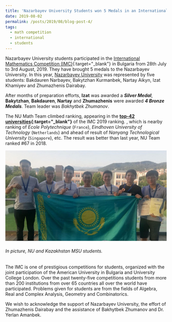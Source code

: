 ```yaml
---
title: 'Nazarbayev University Students won 5 Medals in an International Mathematics Competition'
date: 2019-08-02
permalink: /posts/2019/08/blog-post-4/
tags:
  - math competition
  - international
  - students
---
```


Nazarbayev University students participated in the [International Mathematics Competition (IMC)](https://www.imc-math.org.uk/){:target="_blank"} in Bulgaria from 28th July to 3rd August, 2019. 
They have brought 5 medals to the Nazarbayev University. In this year, [Nazarbayev University](https://nu.edu.kz/) was represented by five students: Bakdauren Narbayev, Bakytzhan Kurmanbek, Nartay Aikyn,
Izat Khamiyev and Zhumazhenis Dairabay. 

After months of preparation efforts, __Izat__ was awarded a ___Silver Medal___, __Bakytzhan__, __Bakdauren__, __Nartay__ and __Zhumazhenis__  were awarded ___4 Bronze Medals___. Team leader was _Bakhytbek Zhumanov_.

The NU Math Team climbed ranking, appearing in the **[top-42 universities](https://www.imc-math.org.uk/?year=2019&section=results&item=byteam){:target="_blank"}** of the IMC 2019 ranking. 
, which is nearby ranking of _Ecole Polytechnique_ (`France`), _Eindhoven University of Technology_ (`Netherlands`) and ahead of  result of _Nanyang Technological University_ (`Singapore`), etc.
The result was better than last year, NU Team ranked #67 in 2018. 

![alt text](/files/posts/IMC2019/Kazakhstan_Students_NU_MSU.jpg "NU Students")

###### In picture, NU and Kazakhstan MSU students.

The IMC is one of prestigious competitions for students, organized with the joint participation of the American University in Bulgaria and University College London.
Over the past twenty-five competitions students from more than 200 institutions from over 65 countries all over the world have participated. 
Problems given for students are from the fields of Algebra, Real and Complex Analysis, Geometry and Combinatorics. 

We wish to acknowledge the support of Nazarbayev University, the effort of Zhumazhenis Dairabay and the assistance of Bakhytbek Zhumanov and Dr. Yerlan Amanbek.
	